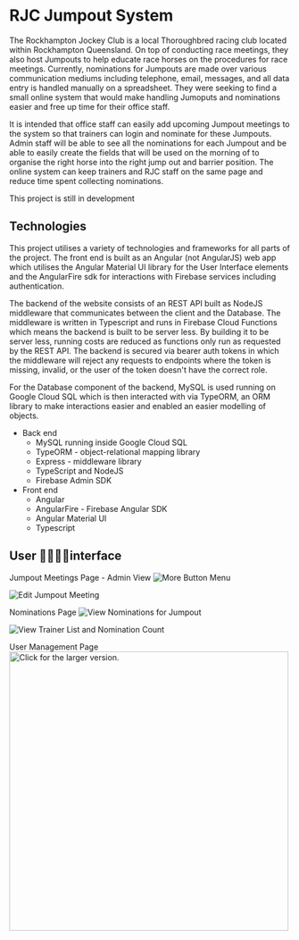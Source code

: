 #  RJC Jumpout System
The Rockhampton Jockey Club is a local Thoroughbred racing club located within Rockhampton Queensland. On top of conducting race meetings, they also host Jumpouts to help educate race horses on the procedures for race meetings. Currently, nominations for Jumpouts are made over various communication mediums including telephone, email, messages, and all data entry is handled manually on a spreadsheet. They were seeking to find a small online system that would make handling Jumoputs and nominations easier and free up time for their office staff.

It is intended that office staff can easily add upcoming Jumpout meetings to the system so that trainers can login and nominate for these Jumpouts. Admin staff will be able to see all the nominations for each Jumpout and be able to easily create the fields that will be used on the morning of to organise the right horse into the right jump out and barrier position. The online system can keep trainers and RJC staff on the same page and reduce time spent collecting nominations. 

This project is still in development

## Technologies
This project utilises a variety of technologies and frameworks for all parts of the project. The front end is built as an Angular (not AngularJS) web app which utilises the Angular Material UI library for the User Interface elements and the AngularFire sdk for interactions with Firebase services including authentication.

The backend of the website consists of an REST API built as NodeJS middleware that communicates between the client and the Database. The middleware is written in Typescript and runs in Firebase Cloud Functions which means the backend is built to be server less. By building it to be server less, running costs are reduced as functions only run as requested by the REST API. The backend is secured via bearer auth tokens in which the middleware will reject any requests to endpoints where the token is missing, invalid, or the user of the token doesn't have the correct role.

For the Database component of the backend, MySQL is used running on Google Cloud SQL which is then interacted with via TypeORM, an ORM library to make interactions easier and enabled an easier modelling of objects.

 - Back end
	 - MySQL running inside Google Cloud SQL
	 - TypeORM - object-relational mapping library
	 - Express - middleware library
	 - TypeScript and NodeJS
	 - Firebase Admin SDK
 - Front end
	 - Angular
	 - AngularFire - Firebase Angular SDK
	 - Angular Material UI
	 - Typescript

## User interface

Jumpout Meetings Page - Admin View
![More Button Menu](https://photos.app.goo.gl/xFd4E3UFVSFxJHBV9)

![Edit Jumpout Meeting](https://photos.app.goo.gl/h47w7p9AUegxKQFC7)

Nominations Page
![View Nominations for Jumpout](https://photos.app.goo.gl/Qs9ZYdPBevkXDyFT7)

![View Trainer List and Nomination Count](https://photos.app.goo.gl/ps5BkmSZGeVwEWEu9)


User Management Page
<a  href="https://drive.google.com/uc?export=view&id=1w_W2UFFe6Iqs8Vsg436Ng8C9Xj7s8KXG"><img  src="https://drive.google.com/uc?export=view&id=1w_W2UFFe6Iqs8Vsg436Ng8C9Xj7s8KXG" style="width: 500px; max-width: 100%; height: auto" title="Click for the larger version." /></a>
